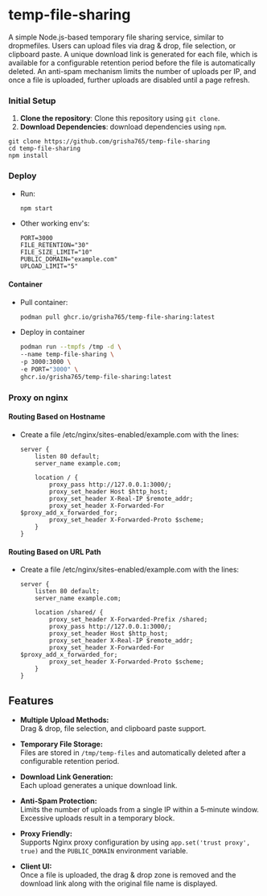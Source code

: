 # temp-file-sharing
A simple Node.js-based temporary file sharing service, similar to dropmefiles. Users can upload files via drag & drop, file selection, or clipboard paste. A unique download link is generated for each file, which is available for a configurable retention period before the file is automatically deleted. An anti-spam mechanism limits the number of uploads per IP, and once a file is uploaded, further uploads are disabled until a page refresh.

### Initial Setup

1. **Clone the repository**: Clone this repository using `git clone`.
2. **Download Dependencies**: download dependencies using `npm`.

```shell
git clone https://github.com/grisha765/temp-file-sharing
cd temp-file-sharing
npm install
```

### Deploy

- Run:
    ```bash
    npm start
    ```

- Other working env's:
    ```env
    PORT=3000
    FILE_RETENTION="30"
    FILE_SIZE_LIMIT="10"
    PUBLIC_DOMAIN="example.com"
    UPLOAD_LIMIT="5"
    ```

#### Container

- Pull container:
    ```bash
    podman pull ghcr.io/grisha765/temp-file-sharing:latest
    ```

- Deploy in container
    ```bash
    podman run --tmpfs /tmp -d \
    --name temp-file-sharing \
    -p 3000:3000 \
    -e PORT="3000" \
    ghcr.io/grisha765/temp-file-sharing:latest
    ```

### Proxy on nginx

#### Routing Based on Hostname

- Create a file /etc/nginx/sites-enabled/example.com with the lines:
    ```nginx
    server {
        listen 80 default;
        server_name example.com;
     
        location / {
            proxy_pass http://127.0.0.1:3000/;
            proxy_set_header Host $http_host;
            proxy_set_header X-Real-IP $remote_addr;
            proxy_set_header X-Forwarded-For $proxy_add_x_forwarded_for;
            proxy_set_header X-Forwarded-Proto $scheme;
        }
    }
    ```

#### Routing Based on URL Path

- Create a file /etc/nginx/sites-enabled/example.com with the lines:
    ```nginx
    server {
        listen 80 default;
        server_name example.com;
     
        location /shared/ {
            proxy_set_header X-Forwarded-Prefix /shared;
            proxy_pass http://127.0.0.1:3000/;
            proxy_set_header Host $http_host;
            proxy_set_header X-Real-IP $remote_addr;
            proxy_set_header X-Forwarded-For $proxy_add_x_forwarded_for;
            proxy_set_header X-Forwarded-Proto $scheme;
        }
    }
    ```

## Features

- **Multiple Upload Methods:**  
  Drag & drop, file selection, and clipboard paste support.
  
- **Temporary File Storage:**  
  Files are stored in `/tmp/temp-files` and automatically deleted after a configurable retention period.
  
- **Download Link Generation:**  
  Each upload generates a unique download link.
  
- **Anti-Spam Protection:**  
  Limits the number of uploads from a single IP within a 5‑minute window. Excessive uploads result in a temporary block.
  
- **Proxy Friendly:**  
  Supports Nginx proxy configuration by using `app.set('trust proxy', true)` and the `PUBLIC_DOMAIN` environment variable.

- **Client UI:**  
  Once a file is uploaded, the drag & drop zone is removed and the download link along with the original file name is displayed.
